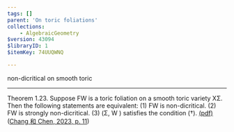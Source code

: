 ```yaml
---
tags: []
parent: 'On toric foliations'
collections:
    - AlgebraicGeometry
$version: 43094
$libraryID: 1
$itemKey: 74UUQWNQ

---
```

non-dicritical on smooth toric

***

Theorem 1.23. Suppose FW is a toric foliation on a smooth toric variety XΣ. Then the following statements are equivalent: (1) FW is non-dicritical. (2) FW is strongly non-dicritical. (3) (Σ, W ) satisfies the condition (†). <a href="zotero://open-pdf/library/items/B7HLUL8A?page=11&#x26;annotation=SFVGI3XI">(pdf)</a></a> (<a href="zotero://select/library/items/LHCALV7Y">Chang 和 Chen, 2023, p. 11</a>)
